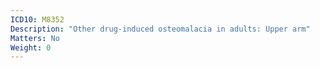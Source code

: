 ```yaml
---
ICD10: M8352
Description: "Other drug-induced osteomalacia in adults: Upper arm"
Matters: No
Weight: 0
---
```

